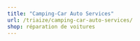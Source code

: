 ```yaml
---
title: "Camping-Car Auto Services"
url: /triaize/camping-car-auto-services/
shop: réparation de voitures
---
```

